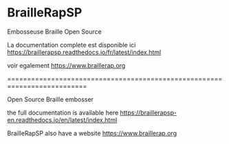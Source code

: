 # BrailleRapSP

Embosseuse Braille Open Source

La documentation complete est disponible ici
https://braillerapsp.readthedocs.io/fr/latest/index.html

voir egalement
https://www.braillerap.org

==========================================================================

Open Source Braille embosser


the full documentation is available here
https://braillerapsp-en.readthedocs.io/en/latest/index.html

BrailleRapSP also have a website
https://www.braillerap.org
